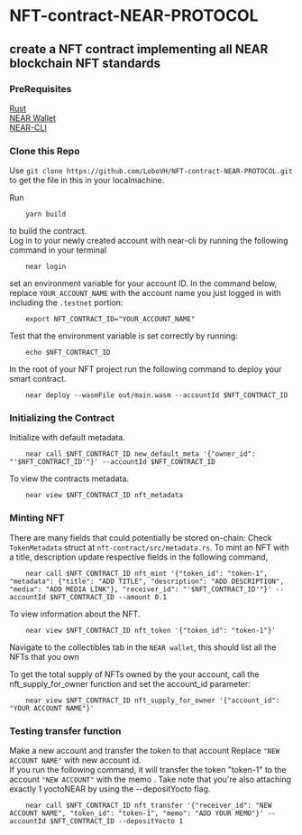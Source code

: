 # NFT-contract-NEAR-PROTOCOL
## create a NFT contract implementing all NEAR blockchain  NFT standards
### PreRequisites
[Rust](https://docs.near.org/docs/develop/contracts/rust/intro#installing-the-rust-toolchain)  
[NEAR Wallet](https://docs.near.org/docs/develop/basics/create-account)  
[NEAR-CLI](https://docs.near.org/docs/tools/near-cli#setup)  

### Clone this Repo
Use `git clone https://github.com/LoboVH/NFT-contract-NEAR-PROTOCOL.git` to get the file in this in your localmachine.

Run  
```yarn
    yarn build
```
to build the contract.  
Log in to your newly created account with near-cli by running the following command in your terminal  
```near
    near login
```
set an environment variable for your account ID. In the command below, replace `YOUR_ACCOUNT_NAME` with the account name you just logged in with including the `.testnet` portion:
```near
    export NFT_CONTRACT_ID="YOUR_ACCOUNT_NAME"
```
Test that the environment variable is set correctly by running:
```near
    echo $NFT_CONTRACT_ID
```
In the root of your NFT project run the following command to deploy your smart contract.
```near
    near deploy --wasmFile out/main.wasm --accountId $NFT_CONTRACT_ID
```
### Initializing the Contract
Initialize with default metadata.
```near
    near call $NFT_CONTRACT_ID new_default_meta '{"owner_id": "'$NFT_CONTRACT_ID'"}' --accountId $NFT_CONTRACT_ID
```
To view the contracts metadata.
```near
    near view $NFT_CONTRACT_ID nft_metadata
```
### Minting NFT
There are many fields that could potentially be stored on-chain: Check `TokenMetadata` struct at `nft-contract/src/metadata.rs`.
To mint an NFT with a title, description update respective fields in the following command,
```near
    near call $NFT_CONTRACT_ID nft_mint '{"token_id": "token-1", "metadata": {"title": "ADD TITLE", "description": "ADD DESCRIPTION", "media": "ADD MEDIA LINK"}, "receiver_id": "'$NFT_CONTRACT_ID'"}' --accountId $NFT_CONTRACT_ID --amount 0.1
```
To view information about the NFT.
```near
    near view $NFT_CONTRACT_ID nft_token '{"token_id": "token-1"}'
```
Navigate to the collectibles tab in the `NEAR wallet`, this should list all the NFTs that you own  
  
To get the total supply of NFTs owned by the your account, call the nft_supply_for_owner function and set the account_id parameter:
```near
    near view $NFT_CONTRACT_ID nft_supply_for_owner '{"account_id": "YOUR ACCOUNT NAME"}'
```
### Testing transfer function
Make a new account and transfer the token to that account 
Replace `"NEW ACCOUNT NAME"` with new account id.  
If you run the following command, it will transfer the token "token-1" to the account `"NEW ACCOUNT"` with the memo . Take note that you're also attaching exactly 1 yoctoNEAR by using the --depositYocto flag.
```near
    near call $NFT_CONTRACT_ID nft_transfer '{"receiver_id": "NEW ACCOUNT NAME", "token_id": "token-1", "memo": "ADD YOUR MEMO"}' --accountId $NFT_CONTRACT_ID --depositYocto 1
```





